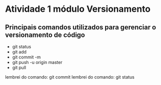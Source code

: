 # Atividade 1 módulo Versionamento
## Principais comandos utilizados para gerenciar o versionamento de código

- git status
- git add
- git commit -m
- git push -u origin master
- git pull


lembrei do comando: git commit
lembrei do comando: git status

